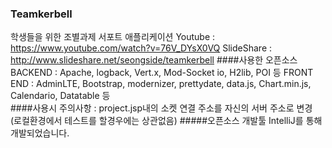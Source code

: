 ### Teamkerbell
학생들을 위한 조별과제 서포트 애플리케이션
Youtube : https://www.youtube.com/watch?v=76V_DYsX0VQ 
SlideShare : http://www.slideshare.net/seongside/teamkerbell
####사용한 오픈소스 
BACKEND : Apache, logback, Vert.x, Mod-Socket io, H2lib, POI 등
FRONT END : AdminLTE, Bootstrap, modernizer, prettydate, data.js, Chart.min.js, Calendario, Datatable 등 <br>
####사용시 주의사항 :
 project.jsp내의 소켓 연결 주소를 자신의 서버 주소로 변경 (로컬환경에서 테스트를 할경우에는 상관없음)
#####오픈소스 개발툴 IntelliJ를 통해 개발되었습니다. 
